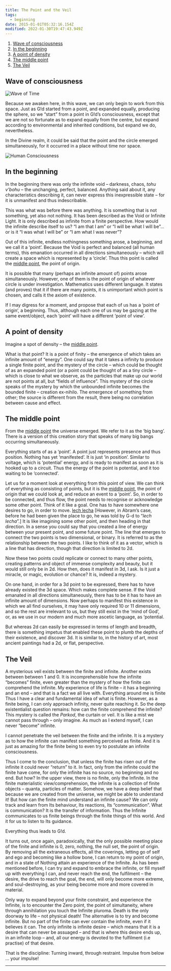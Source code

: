 ```yaml
---
title: The Point and the Veil
tags:
  - beginning
date: 2015-01-01T05:32:16.154Z
modified: 2022-01-30T19:47:43.949Z
---
```


1. [Wave of consciousness](#wave-of-consciousness)
2. [In the beginning](#in-the-beginning)
3. [A point of density](#a-point-of-density)
4. [The middle point](#the-middle-point)
5. [The Veil](#the-veil)

## Wave of consciousness

![Wave of Time](/posts/img/qkab/Diagram%20Kab4%20-%20Wave.png)

Because we awaken here, in this wave, we can only begin to work from this space. Just as G!d started from a point, and expanded equally, producing the sphere, so we “start” from a point in G!d’s consciousness, except that we are not so fortunate as to expand equally from the centre, but expand according to environmental and inherited conditions, but expand we do, nevertheless.

In the Divine realm, it could be said that the point and the circle emerged simultaneously, for it occurred in a place without time nor space.

![Human Consciousness](/posts/img/qkab/Diagram%20Kab5%20-%20Human%20Consciousness.png)

## In the beginning

In the beginning there was only the infinite void – darkness, chaos, _tohu v’bohu_ – the unchanging, perfect, balanced. Anything said about it, any characteristics describing it, can never express this inexpressible state – for it is unmanifest and thus indescribable.

This was what was before there was anything. It is something that is not something, yet also not nothing. It has been described as the Void or Infinite Light. It is only described as infinite from a finite perspective. How would the infinite describe itself to us? “I am that I am” or “I will be what I will be”... or is it “I was what I will be” or “I am what I was never”?

Out of this infinite, endless nothingness something arose, a beginning, and we call it a ‘point’. Because the Void is perfect and balanced (all human terms), this emanation occurred in all directions simultaneously – which will create a space which is represented by a ‘circle’. Thus this point is called the [middle point](/posts/qkab/middle/), the point of origin.

It is possible that many (perhaps an infinite amount of) points arose simultaneously. However, one of them is the point of origin of whatever circle is under investigation. Mathematics uses different language. It states (and proves) that it if there are many points, it is unimportant which point is chosen, and calls it the axiom of existence.

If I may digress for a moment, and propose that each of us has a ‘point of origin’, a beginning. Thus, although each one of us may be gazing at the same event/object, each ‘point’ will have a different ‘point of view’.

## A point of density

Imagine a spot of density – the [middle point](/posts/qkab/middle/).

What is that point? It is a point of finity – the emergence of which takes an infinite amount of “energy”. One could say that it takes a infinity to produce a single finite point, and the mystery of the circle – which could be thought of as an expanded point (or a point could be thought of as a tiny circle – which is close to what we observe, as the particles that make up our world are not points at all, but “fields of influence”. This mystery of the circle speaks of the mystery by which the unbounded infinite becomes the bounded finite – creation ex-nihilo. The emergence of something from other; the source is different from the result, there being no correlation between cause and effect.

## The middle point

From the [middle point](/posts/qkab/middle/) the universe emerged. We refer to it as the ‘big bang’. There is a version of this creation story that speaks of many big bangs occurring simultaneously.

Everything starts of as a ‘point’. A point just represents presence and thus position. Nothing has yet ‘manifested’. It is just ‘in position’. Similar to voltage, which is ‘potential’ energy, and is ready to manifest as soon as it is hooked up to a circuit. Thus the energy of the point is potential, and it too waiting to be ‘connected’.

Let us for a moment look at everything from this point of view. We can think of everything as consisting of points, but it is the [middle point](/posts/qkab/middle/), the point of origin that we could look at, and reduce an event to a ‘point’. So, in order to be connected, and thus flow, the point needs to recognise or acknowledge some other point. Think of it like a goal. One has to have somewhere one desires to go, in order to move. [lech lecha](go.html) [However, in Abram’s case, before he had been given the place to go, he was told by G-d to “_lech lecha_”.] It is like imagining some other point, and then heading in that direction. In a sense you could say that you created a line of energy between your present point, and some future point. The line that emerges to connect the two points is two dimensional, or binary. It is referred to as the relationship between the two points. I like to think of it as a vector, which is a line that has direction, though that direction is limited to 2d.

Now these two points could replicate or connect to many other points, creating patterns and object of immense complexity and beauty, but it would still only be in 2d. How then, does it manifest in 3d, I ask. Is it just a miracle, or magic, evolution or chance? It is, indeed a mystery.

On one hand, in order for a 3d point to be expressed, there has to have already existed the 3d space. Which makes complete sense. If the Void emanated in all directions simultaneously, there has to be it has to have an infinite amount of dimensions. Now perhaps to manifest this existence in which we all find ourselves, it may have only required 10 or 11 dimensions, and so the rest are irrelevant to us, but they still exist in the ‘mind of God’, or, as we use in our modern and much more ascetic language, as ‘potential.

But whereas 2d can easily be expressed in terms of length and breadth, there is something impetus that enabled these point to plumb the depths of their existence, and discover 3d. It is similar to, in the history of art, most ancient paintings had a 2d, or flat, perspective.

## The Veil

A mysterious veil exists between the finite and infinite. Another exists between between 1 and 0. It is incomprehensible how the infinite “becomes” finite, even greater than the mystery of how the finite can comprehend the infinite. My experience of life is finite – it has a beginning and an end – and that is a fact we all live with. Everything around me is finite Thus I have a clear and fundamental idea of what is finite. However, as a finite being, I can only approach infinity, never quite reaching it. So the deep existentialist question remains: how can the finite comprehend the infinite? This mystery is called the _Parkod_, the curtain or veil. It is like a mist we cannot pass through – only imagine. As much as I extend myself, I can never “become” infinite.

I cannot penetrate the veil between the finite and the infinite. It is a mystery as to how the infinite can manifest something perceived as finite. And it is just as amazing for the finite being to even try to postulate an infinite consciousness.

Thus I come to the conclusion, that unless the finite has risen out of the infinite it could never “return” to it. In fact, only from the infinite could the finite have come, for only the infinite has no source, no beginning and no end. But how? In the upper view, there is no finite, only the Infinite. In the finite materialistic view/comprehension, the infinite is a collection of finite objects – quanta, particles of matter. Somehow, we have a deep belief that because we are created from the universe, we might be able to understand it! But how can the finite mind understand an infinite cause? We can only track and learn from Its behaviour, Its reactions, Its “communication”. What is communication? It is the transfer of information. Thus the Infinite communicates to us finite beings through the finite things of this world. And it for us to listen to Its guidance.

Everything thus leads to G!d.

It turns out, once again, paradoxically, that the only possible meeting place of the finite and infinite is 0, zero, nothing, the null set, the point of origin. By removing all the extraneous effects, all the coverings, letting go of self and ego and becoming like a hollow bone, I can return to my point of origin, and in a state of Nothing attain an experience of the Infinite. As has been mentioned before, I can try and expand to embrace the infinite, or fill myself up with everything I can, and never reach the end, the fulfilment – the desire, the drive to reach the goal, the end, will only become more extreme, and soul-destroying, as your being become more and more covered in material.

Only way to expand beyond your finite constraint, and experience the Infinite, is to encounter the Zero point, the point of simultaneity, where through annihilation you touch the Infinite pluroma. Death is the only doorway to life – not physical death! The alternative is to try and become infinite. But no part of the finite can ever contain the infinite, even if it believes it can. The only infinite is infinite desire – which means that it is a desire that can never be assuaged – and that is where this desire ends up, in an infinite loop – and, all our energy is devoted to the fulfilment (i.e practise) of that desire.

That is the discipline: Turning inward, through restraint. Impulse from below ... your impulse!

---
